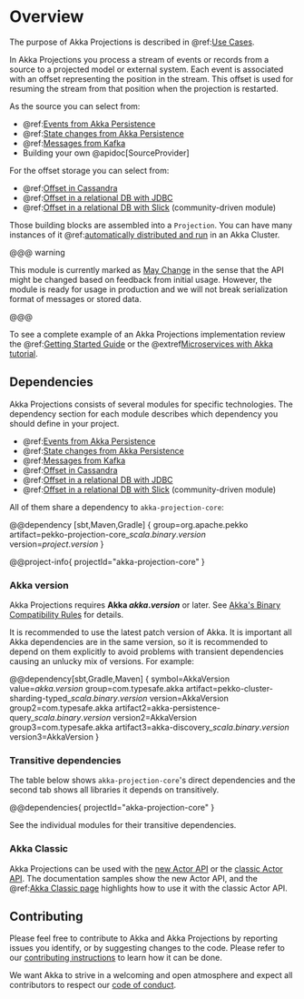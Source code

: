 # Overview

The purpose of Akka Projections is described in @ref:[Use Cases](use-cases.md).

In Akka Projections you process a stream of events or records from a source to a projected model or external system.
Each event is associated with an offset representing the position in the stream. This offset is used for
resuming the stream from that position when the projection is restarted.

As the source you can select from:

* @ref:[Events from Akka Persistence](eventsourced.md)
* @ref:[State changes from Akka Persistence](durable-state.md)
* @ref:[Messages from Kafka](kafka.md)
* Building your own @apidoc[SourceProvider]

For the offset storage you can select from:

* @ref:[Offset in Cassandra](cassandra.md)
* @ref:[Offset in a relational DB with JDBC](jdbc.md)
* @ref:[Offset in a relational DB with Slick](slick.md) (community-driven module)

Those building blocks are assembled into a `Projection`. You can have many instances of it
@ref:[automatically distributed and run](running.md) in an Akka Cluster.

@@@ warning

This module is currently marked as [May Change](https://doc.akka.io/docs/akka/current/common/may-change.html)
in the sense that the API might be changed based on feedback from initial usage.
However, the module is ready for usage in production and we will not break serialization format of 
messages or stored data.

@@@

To see a complete example of an Akka Projections implementation review the @ref:[Getting Started Guide](getting-started/index.md)
or the @extref[Microservices with Akka tutorial](platform-guide:microservices-tutorial/).

## Dependencies

Akka Projections consists of several modules for specific technologies. The dependency section for
each module describes which dependency you should define in your project.

* @ref:[Events from Akka Persistence](eventsourced.md)
* @ref:[State changes from Akka Persistence](durable-state.md)
* @ref:[Messages from Kafka](kafka.md)
* @ref:[Offset in Cassandra](cassandra.md)
* @ref:[Offset in a relational DB with JDBC](jdbc.md)
* @ref:[Offset in a relational DB with Slick](slick.md) (community-driven module)

All of them share a dependency to `akka-projection-core`: 

@@dependency [sbt,Maven,Gradle] {
  group=org.apache.pekko
  artifact=pekko-projection-core_$scala.binary.version$
  version=$project.version$
}

@@project-info{ projectId="akka-projection-core" }

### Akka version

Akka Projections requires **Akka $akka.version$** or later. See [Akka's Binary Compatibility Rules](https://doc.akka.io/docs/akka/current/common/binary-compatibility-rules.html) for details.

It is recommended to use the latest patch version of Akka. 
It is important all Akka dependencies are in the same version, so it is recommended to depend on
them explicitly to avoid problems with transient dependencies causing an unlucky mix of versions. For example:

@@dependency[sbt,Gradle,Maven] {
  symbol=AkkaVersion
  value=$akka.version$
  group=com.typesafe.akka
  artifact=pekko-cluster-sharding-typed_$scala.binary.version$
  version=AkkaVersion
  group2=com.typesafe.akka
  artifact2=akka-persistence-query_$scala.binary.version$
  version2=AkkaVersion
  group3=com.typesafe.akka
  artifact3=akka-discovery_$scala.binary.version$
  version3=AkkaVersion
}

### Transitive dependencies

The table below shows `akka-projection-core`'s direct dependencies and the second tab shows all libraries it depends on transitively.

@@dependencies{ projectId="akka-projection-core" }

See the individual modules for their transitive dependencies.

### Akka Classic

Akka Projections can be used with the [new Actor API](https://doc.akka.io/docs/akka/current/typed/actors.html) or
the [classic Actor API](https://doc.akka.io/docs/akka/current/index-classic.html). The documentation samples
show the new Actor API, and the @ref:[Akka Classic page](classic.md) highlights how to use it with the classic
Actor API.

## Contributing

Please feel free to contribute to Akka and Akka Projections by reporting issues you identify, or by suggesting changes to the code. Please refer to our [contributing instructions](https://github.com/akka/akka/blob/master/CONTRIBUTING.md) to learn how it can be done.

We want Akka to strive in a welcoming and open atmosphere and expect all contributors to respect our [code of conduct](https://www.lightbend.com/conduct).
